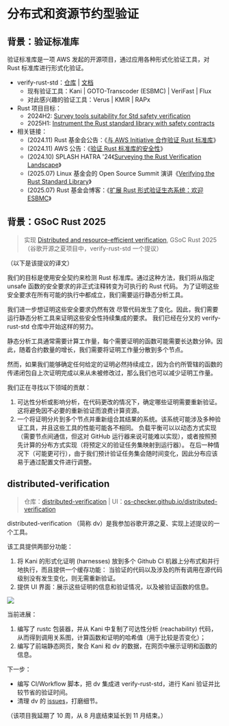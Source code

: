 # 分布式和资源节约型验证

## 背景：验证标准库

验证标准库是一项 AWS 发起的开源项目，通过应用各种形式化验证工具，对 Rust 标准库进行形式化验证。

* verify-rust-std：[仓库][verify-rust-std] | [文档](https://model-checking.github.io/verify-rust-std/intro.html)
  * 现有验证工具：Kani | GOTO-Transcoder (ESBMC) | VeriFast | Flux
  * 对此感兴趣的验证工具：Verus | KMIR | RAPx
* Rust 项目目标：
  * 2024H2: [Survey tools suitability for Std safety verification](https://rust-lang.github.io/rust-project-goals/2024h2/std-verification.html)
  * 2025H1: [Instrument the Rust standard library with safety contracts](https://rust-lang.github.io/rust-project-goals/2025h1/std-contracts.html)
* 相关链接：
  * (2024.11) Rust 基金会公告：《[与 AWS Initiative 合作验证 Rust 标准库](https://foundation.rust-lang.org/news/rust-foundation-collaborates-with-aws-initiative-to-verify-rust-standard-libraries/)》
  * (2024.11) AWS 公告：《[验证 Rust 标准库的安全性](https://aws.amazon.com/cn/blogs/opensource/verify-the-safety-of-the-rust-standard-library/)》
  * (2024.10) SPLASH HATRA '24《[Surveying the Rust Verification Landscape](https://2024.splashcon.org/details/hatra-2024-papers/5/Surveying-the-Rust-Verification-Landscape)》
  * (2025.07) Linux 基金会的 Open Source Summit 演讲《[Verifying the Rust Standard Library](https://youtu.be/8_lzVNs1uPk)》
  * (2025.07) Rust 基金会博客：《[扩展 Rust 形式验证生态系统：欢迎 ESBMC](https://rustfoundation.org/media/expanding-the-rust-formal-verification-ecosystem-welcoming-esbmc/)》

[verify-rust-std]: https://github.com/model-checking/verify-rust-std

## 背景：GSoC Rust 2025

> 实现 [Distributed and resource-efficient verification](https://github.com/rust-lang/google-summer-of-code/tree/45141d74c28d91e114cf621d2d56aea6c3f82547?tab=readme-ov-file#distributed-and-resource-efficient-verification),
> GSoC Rust 2025 （谷歌开源之夏项目中，verify-rust-std 一个提议）

（以下是该提议的译文）

我们的目标是使用安全契约来检测 Rust 标准库。通过这种方法，我们将从指定 unsafe 函数的安全要求的非正式注释转变为可执行的 Rust 代码。
为了证明这些安全要求在所有可能的执行中都成立，我们需要运行静态分析工具。

我们进一步想证明这些安全要求仍然有效 尽管代码发生了变化。因此，我们需要运行静态分析工具来证明这些安全性持续集成的要求。
我们已经在分叉的 verify-rust-std 仓库中开始这样的努力。

静态分析工具通常需要计算工作量，每个需要证明的函数可能需要长达数分钟。因此，随着合约数量的增长，我们需要将证明工作量分散到多个节点。

然而，如果我们能够确定任何给定的证明必然持续成立，因为合约所管辖的函数的传递闭包自上次证明完成以来从未被修改过，那么我们也可以减少证明工作量。

我们正在寻找以下领域的贡献：
1. 可达性分析或影响分析，在代码更改的情况下，确定哪些证明需要重新验证。这将避免因不必要的重新验证而浪费计算资源。
2. 一个将证明分片到多个节点并重新组合其结果的系统。该系统可能涉及多种验证工具，并且这些工具的性能可能各不相同。
   负载平衡可以以动态方式实现（需要节点间通信，但这对 GitHub 运行器来说可能难以实现），或者按照预先计算的分布方式实现（将预定义的验证任务集映射到运行器）。
   在后一种情况下（可能更可行），由于我们预计验证任务集会随时间变化，因此分布应该易于通过配置文件进行调整。

## distributed-verification

> 仓库：[distributed-verification](https://github.com/os-checker/distributed-verification)
> |
> UI：[os-checker.github.io/distributed-verification](https://os-checker.github.io/distributed-verification/)

distributed-verification （简称 dv）是我参加谷歌开源之夏、实现上述提议的一个工具。

该工具提供两部分功能：
1. 将 Kani 的形式化证明 (harnesses) 放到多个 Github CI 机器上分布式和并行地执行，而且提供一个缓存功能：
   当验证的代码以及涉及的所有调用在源代码级别没有发生变化，则无需重新验证。
2. 提供 UI 界面：展示这些证明的信息和验证情况，以及被验证函数的信息。

![](https://github.com/user-attachments/assets/21d9d8e1-969f-4aad-89b2-810905024ce5)

当前进展：
1. 编写了 rustc 包装器，并从 Kani 中复制了可达性分析 (reachability) 代码，从而得到调用关系图，计算函数和证明的哈希值（用于比较是否变化）；
2. 编写了前端静态网页，聚合 Kani 和 dv 的数据，在网页中展示证明和函数的信息。

下一步：
* 编写 CI/Workflow 脚本，把 dv 集成进 verify-rust-std，进行 Kani 验证并比较节省的验证时间。
* 清理 dv 的 [issues](https://github.com/os-checker/distributed-verification/issues)，打磨细节。

（该项目我延期了 10 周，从 8 月底结束延长到 11 月结束。）
